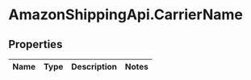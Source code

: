 # AmazonShippingApi.CarrierName

## Properties
Name | Type | Description | Notes
------------ | ------------- | ------------- | -------------


